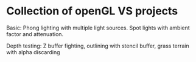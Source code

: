 # Collection of openGL VS projects

Basic: Phong lighting with multiple light sources. Spot lights with ambient factor and attenuation.

Depth testing: Z buffer fighting, outlining with stencil buffer, grass terrain with alpha discarding
